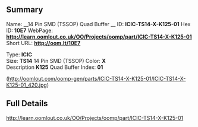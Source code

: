 

 ## Summary
Name: __14 Pin SMD (TSSOP) Quad Buffer __
ID: __ICIC-TS14-X-K125-01__
Hex ID: __10E7__
WebPage: __http://learn.oomlout.co.uk/OO/Projects/oomp/part/ICIC-TS14-X-K125-01__
Short URL: __http://oom.lt/10E7__

Type: __ICIC__  
Size: __TS14__ 14 Pin SMD (TSSOP) 
Color: __X__  
Description __K125__ Quad Buffer 
Index: __01__


(http://oomlout.com/oomp-gen/parts/ICIC-TS14-X-K125-01/ICIC-TS14-X-K125-01_420.jpg)


 ## Full Details
 http://learn.oomlout.co.uk/OO/Projects/oomp/part/ICIC-TS14-X-K125-01














